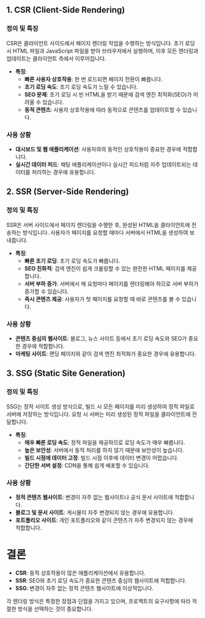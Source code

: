 
## 1. CSR (Client-Side Rendering)

### 정의 및 특징

CSR은 클라이언트 사이드에서 페이지 렌더링 작업을 수행하는 방식입니다. 초기 로딩 시 HTML 파일과 JavaScript 파일을 받아 브라우저에서 실행하며, 이후 모든 렌더링과 업데이트는 클라이언트 측에서 이루어집니다.

- **특징**:
    - **빠른 사용자 상호작용**: 한 번 로드되면 페이지 전환이 빠릅니다.
    - **초기 로딩 속도**: 초기 로딩 속도가 느릴 수 있습니다.
    - **SEO 문제**: 초기 로딩 시 빈 HTML을 받기 때문에 검색 엔진 최적화(SEO)가 어려울 수 있습니다.
    - **동적 콘텐츠**: 사용자 상호작용에 따라 동적으로 콘텐츠를 업데이트할 수 있습니다.

### 사용 상황

- **대시보드 및 웹 애플리케이션**: 사용자와의 동적인 상호작용이 중요한 경우에 적합합니다.
- **실시간 데이터 피드**: 채팅 애플리케이션이나 실시간 피드처럼 자주 업데이트되는 데이터를 처리하는 경우에 유용합니다.

## 2. SSR (Server-Side Rendering)

### 정의 및 특징

SSR은 서버 사이드에서 페이지 렌더링을 수행한 후, 완성된 HTML을 클라이언트에 전송하는 방식입니다. 사용자가 페이지를 요청할 때마다 서버에서 HTML을 생성하여 보내줍니다.

- **특징**:
    - **빠른 초기 로딩**: 초기 로딩 속도가 빠릅니다.
    - **SEO 친화적**: 검색 엔진이 쉽게 크롤링할 수 있는 완전한 HTML 페이지를 제공합니다.
    - **서버 부하 증가**: 서버에서 매 요청마다 페이지를 렌더링해야 하므로 서버 부하가 증가할 수 있습니다.
    - **즉시 콘텐츠 제공**: 사용자가 첫 페이지를 요청할 때 바로 콘텐츠를 볼 수 있습니다.

### 사용 상황

- **콘텐츠 중심의 웹사이트**: 블로그, 뉴스 사이트 등에서 초기 로딩 속도와 SEO가 중요한 경우에 적합합니다.
- **마케팅 사이트**: 랜딩 페이지와 같이 검색 엔진 최적화가 중요한 경우에 유용합니다.

## 3. SSG (Static Site Generation)

### 정의 및 특징

SSG는 정적 사이트 생성 방식으로, 빌드 시 모든 페이지를 미리 생성하여 정적 파일로 서버에 저장하는 방식입니다. 요청 시 서버는 미리 생성된 정적 파일을 클라이언트에 전달합니다.

- **특징**:
    - **매우 빠른 로딩 속도**: 정적 파일을 제공하므로 로딩 속도가 매우 빠릅니다.
    - **높은 보안성**: 서버에서 동적 처리를 하지 않기 때문에 보안성이 높습니다.
    - **빌드 시점에 데이터 고정**: 빌드 시점 이후에 데이터 변경이 어렵습니다.
    - **간단한 서버 설정**: CDN을 통해 쉽게 배포할 수 있습니다.

### 사용 상황

- **정적 콘텐츠 웹사이트**: 변경이 자주 없는 웹사이트나 공식 문서 사이트에 적합합니다.
- **블로그 및 문서 사이트**: 게시물이 자주 변경되지 않는 경우에 유용합니다.
- **포트폴리오 사이트**: 개인 포트폴리오와 같이 콘텐츠가 자주 변경되지 않는 경우에 적합합니다.

# 결론

- **CSR**: 동적 상호작용이 많은 애플리케이션에서 유용합니다.
- **SSR**: SEO와 초기 로딩 속도가 중요한 콘텐츠 중심의 웹사이트에 적합합니다.
- **SSG**: 변경이 자주 없는 정적 콘텐츠 웹사이트에 이상적입니다.

각 렌더링 방식은 특정한 장점과 단점을 가지고 있으며, 프로젝트의 요구사항에 따라 적절한 방식을 선택하는 것이 중요합니다.